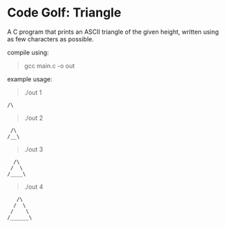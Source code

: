 # Code Golf: Triangle
A C program that prints an ASCII triangle of the given height, written using as few characters as possible.

compile using:
> gcc main.c -o out

example usage:
> ./out 1
```
/\
```

> ./out 2
```
 /\
/__\
```

> ./out 3
```
  /\
 /  \
/____\
```

> ./out 4
```
   /\
  /  \
 /    \
/______\
```

